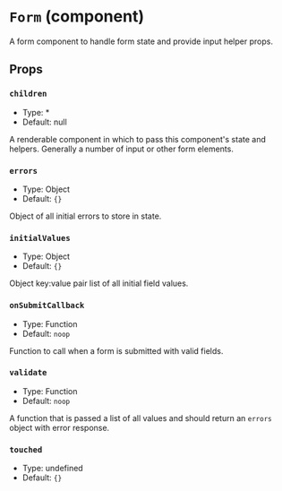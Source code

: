 `Form` (component)
==================

A form component to handle form state and provide input helper props.

Props
-----

### `children`

- Type: *
- Default: null

A renderable component in which to pass this component's state and helpers.
Generally a number of input or other form elements.

### `errors`

- Type: Object
- Default: `{}`

Object of all initial errors to store in state.

### `initialValues`

- Type: Object
- Default: `{}`

Object key:value pair list of all initial field values.

### `onSubmitCallback`

- Type: Function
- Default: `noop`

Function to call when a form is submitted with valid fields.

### `validate`

- Type: Function
- Default: `noop`

A function that is passed a list of all values and
should return an `errors` object with error response.

### `touched`

- Type: undefined
- Default: `{}`


